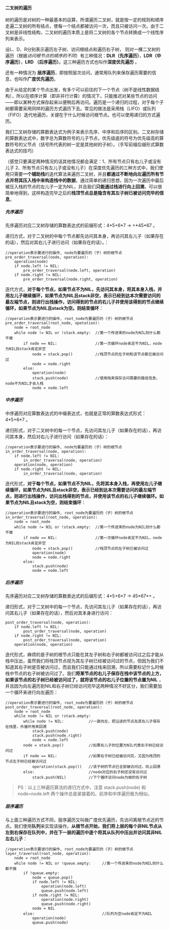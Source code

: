 #### 二叉树的遍历 ####

树的遍历是对树的一种最基本的运算，所谓遍历二叉树，就是按一定的规则和顺序走遍二叉树的所有结点，使每一个结点都被访问一次，而且只被访问一次。由于二叉树是非线性结构，二叉树的遍历本质上是将二叉树的各个节点转换成一个线性序列来表示。

设L、D、R分别表示遍历左子树、访问根结点和遍历右子树， 则对一棵二叉树的遍历（根据*访问根节点的顺序的不同*）有三种情况：**DLR（先序遍历）**，**LDR（中序遍历）**，**LRD （后序遍历）**。这三种遍历方式也叫作**深度优先遍历** 。

还有一种情况为 **层序遍历**，即按照层次访问，通常用队列来保存遍历需要的信息，也叫作**广度优先遍历**。

由于从给定的某个节点出发，有多个可以前往的下一个节点（树不是线性数据结构），所以在顺序计算（即非并行计算）的情况下，只能推迟对某些节点的访问——即以某种方式保存起来以便稍后再访问。遍历是一个递归的过程，对于每个子树都需要采用同样的遍历方式遍历下去。常见的做法是采用栈（LIFO）或队列（FIFO）迭代地遍历，关键在于什么时候访问根节点。也可以使用递归的方式遍历。

我们二叉树存储的算数表达式为例子来表示先序、中序和后序的区别。二叉树存储的算数表达式中，数字总为算数符号的儿子节点，优先级底的符号为优先级高的算数符号的父节点（括号所代表的树一定是其他树的子树）。（手写前缀后缀形式算数表达式的技巧）

（感觉只要满足两种情况的话其他情况都会满足：1、所有节点只有右儿子或没有儿子  2、所有节点只有左儿子或没有儿子）在深度优先遍历的三种方式中，我们使用只需要**一个辅助栈**的迭代算法来遍历二叉树，并且**都通过不断地向左遍历所有节点并将其压入栈中来构造栈中的数据**，通过简单的递归思想，因为一次遍历中最后被压入栈的节点的左儿子一定为NIL，并且我们**只能通过栈进行向上回溯**，可以很简单地得到，这样构造完毕之后的**栈顶节点总是隐含有其左子树已被访问完毕的信息**。

##### 先序遍历 #####

先序遍历对应二叉树存储的算数表达式的前缀形式：4\*5+6\*7 -> +\*45\*67 。

递归方式，对于二叉树的中每个节点都先访问其本身，再访问其左儿子（如果存在的话），然后对其右儿子进行访问（如果存在的话）。：

```
//operation表示要进行的操作, node为要遍历的（子）树的根节点
pre_order_traversal(node, operation):
	operation(node)
	if node.left != NIL:
		pre_order_traversal(node.left, operation)
	if node.right != NIL:
		pre_order_traversal(node.right, operation)
```

迭代方式，**对于每个节点，如果节点不为NIL，先访问其本身，将其本身入栈，并用左儿子继续循环，如果节点为NIL且stack非空，表示已经到达本次需要访问的最左端节点，则进行出栈操作，访问得到的节点的右儿子并使用该得到的节点继续循环，如果节点为NIL且stack为空。则结束循环**：

```
//operation表示要进行的操作, root_node为要遍历的（子）树的根节点
pre_order_traversal(root_node, opetation):
	node = root_node
	while node != NIL or !stack.empty:  //第一个传进来的node为NIL则什么都不做
		if node == NIL:                 //第一次循环node肯定不为NIL，node为NIL则stack肯定非空
			node = stack.pop()          //栈顶节点的左子树和该节点都已被访问过
			node = node.right
		else:
			operation(node)
			stack.push(node)            //使用栈来保存访问需要的路径信息，node不为NIL才会入栈
			node = node.left
```

##### 中序遍历 #####

中序遍历对应算数表达式的中缀表达式，也就是正常的算数表达式形式：4\*5+6\*7 。

递归形式，对于二叉树中的每一个节点，先访问其左儿子（如果存在的话），再访问其本身，然后对右儿子进行访问（如果存在的话）：

```
//operation表示要进行的操作, node为要遍历的（子）树的根节点
in_order_traversal(node, operation):
	if node.left != NIL:
		in_order_traversal(node, operation)
	operation(node, operation)
	if node.right != NIL:
		in_order_traversal(node, operation)
```

迭代形式，**对于每个节点，如果节点不为NIL，先将其本身入栈，再使用左儿子继续循环，如果节点为NIL且stack非空，表示已经到达本次需要访问的最左端节点，则进行出栈操作，访问出栈得到的节点，并使用该节点的右儿子继续循环。如果节点为NIL且stack为空，则结束循环**：

```
//operation表示要进行的操作, root_node为要遍历的（子）树的根节点
in_order_traversal(root_node, operation):
	node = root_node
	while node != NIL or !stack.empty:  //第一个传进来的node为NIL则什么都不做
		if node == NIL:                 //第一次循环node肯定不为NIL，node为NIL则stack肯定非空
        	node = stack.pop()          //栈顶节点的左子树已被访问过
			operation(node) 
            node = node.right          
		else:
			stack.push(node)
			node = node.left
```

##### 后序遍历 #####

先序遍历对应二叉树存储的算数表达式的后缀形式：4\*5+6\*7 -> 45\*67*+ 。

递归形式，对于二叉树中的每一个节点，先访问其左儿子（如果存在的话），再访问其右儿子（如果存在的话），然后对其本身进行访问：

```
post_order_traversal(node, operation):
	if node.left != NIL:
		post_order_traversal(node, operation)
	if node.right != NIL:
		post_order_traversal(node, operation)
	operation(node, operation)
```

迭代形式，麻烦的是子树的根节点只能在其左子树和右子树都被访问过之后才能从栈中压出，虽然我们将栈顶节点视为其左子树已经被访问过的节点，但因为我们不知道其右子树是否被访问过，而且我们只能通过栈来回溯，所以需要标记什么时候栈中节点的右子树被访问过了。我们**将某节点的右儿子保存在栈中该节点的上方，如果该节点的右子树已经被访问过了，就将该节点的右儿子位置的节点置为NIL** ，并且因为向左遍历到NIL和右子树已经访问完毕这两种情况不好区分，我们需要加一个循环来进行向左遍历：

```
//operation表示要进行的操作, root_node为要遍历的（子）树的根节点
post_order_traversal(root_node, operation):
	node = root_node
    while node != NIL or !stack.empty:
    	while node != NIL:           //一直向左，把沿途的节点及其右儿子保存在栈里，外循环用来回溯
   			stack.push(node)
   			stack.push(node.right)            
   			node = node.left
   		node = stack.pop()           //如果右儿子的位置为NIL代表右子树已经访问过
        if node == NIL:              //如果右子树已经被访问完，又因为栈顶的节点左子树已经被访问过
        	operation(stack.pop())   //该子树的节点已全部被访问过，向上回溯
        else:                        //node对应的右子树还没有访问过
        	stack.push(NIL)          //下个循环访问node为根的右子树
```

> PS：以上三种遍历算法的递归方式中，注意 stack.push(node) 和 node=node.left 两个操作总是紧接着的。前序和中序遍历极为相似。

##### 层序遍历 #####

与上面三种遍历方式不同，层序遍历又叫做广度优先遍历，先访问离根节点近的节点。我们使用**队列**来实现该操作。**从根节点开始，我们将上层的每个非NIL节点从左到右保存在队列中，并在下一层的遍历中逐个将其从队列中压出并访问其非NIL左右儿子**：

```
//operation表示要进行的操作, root_node为要遍历的（子）树的根节点
layer_traversal(root_node, operation):
	node = root_node
    while node != NIL or !queue.empty:     //第一个传进来的node为NIL则什么都不做
		if !queue.empty:
    		node = queue.pop()
    		if node.left != NIL:
    			operation(node.left)
    			queue.push(node.left)
    		if node.right != NIL:
    			operation(node.right)
    			queue.push(node.right)
    		node = NIL
    	else:                              //队列为空node肯定不为NIL
    		operation(node)
    		queue.push(node)
```

